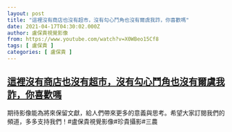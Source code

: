 ```yaml
---
layout: post
title: "這裡沒有商店也沒有超市，沒有勾心鬥角也沒有爾虞我詐，你喜歡嗎"
date: 2021-04-17T04:30:02.000Z
author: 盧保貴視覺影像
from: https://www.youtube.com/watch?v=X0WBeo15Cf8
tags: [ 盧保貴 ]
categories: [ 盧保貴 ]
---
```

<!--1618633802000-->
[這裡沒有商店也沒有超市，沒有勾心鬥角也沒有爾虞我詐，你喜歡嗎](https://www.youtube.com/watch?v=X0WBeo15Cf8)
------

<div>
期待影像能為將來保留文獻，給人們帶來更多的意義與思考。希望大家訂閱我們的頻道，多多支持我們！#盧保貴視覺影像#珍貴攝影#三農
</div>
